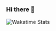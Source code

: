 ### Hi there 👋

<div>
  <img alt="Wakatime Stats" align="center" src="https://github-readme-stats.vercel.app/api/wakatime?username=brennanb&layout=compact"/>
</div>
